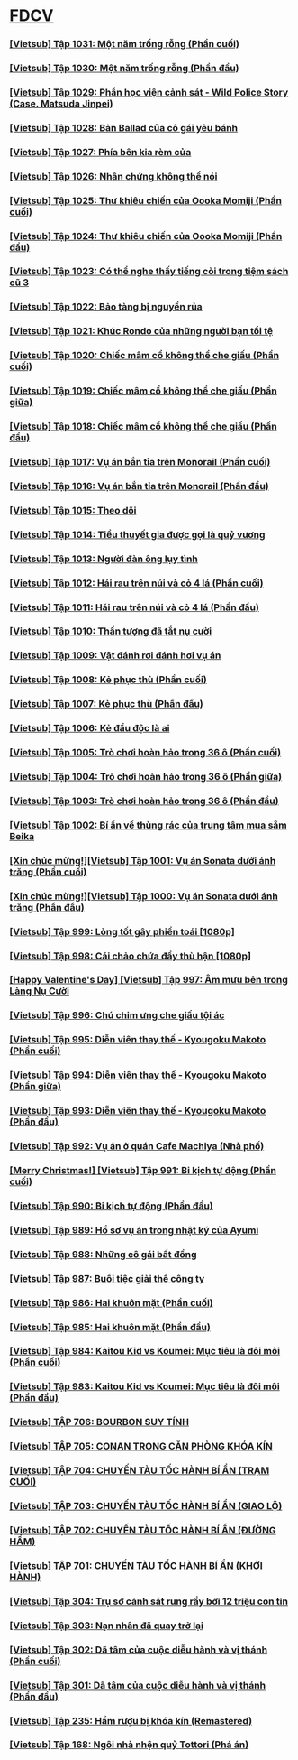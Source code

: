# [FDCV](https://admin1509.github.io/fdcvteam.blogspot.com/)

### [[Vietsub] Tập 1031: Một năm trống rỗng (Phần cuối)](https://admin1509.github.io/embed/fdcv.xyz/getvid/lotus/embed.php/VktxeEszYlJlLzBqYjl6VzhRLzNVTEVFdmtwcFVOYzczeUlBUDdXK2NxclBZa2RMQlFKa1FhejBwY0pTL3ZPaA/)
### [[Vietsub] Tập 1030: Một năm trống rỗng (Phần đầu)](https://admin1509.github.io/embed/fdcv.xyz/watch-ep/177/)
### [[Vietsub] Tập 1029: Phần học viện cảnh sát - Wild Police Story (Case. Matsuda Jinpei)](https://conanvietsub.github.io/ep/1029/)
### [[Vietsub] Tập 1028: Bản Ballad của cô gái yêu bánh](https://conanvietsub.github.io/ep/1028/)
### [[Vietsub] Tập 1027: Phía bên kia rèm cửa](https://conanvietsub.github.io/ep/1027/)
### [[Vietsub] Tập 1026: Nhân chứng không thể nói](https://conanvietsub.github.io/ep/1026/)
### [[Vietsub] Tập 1025: Thư khiêu chiến của Oooka Momiji (Phần cuối)](https://conanvietsub.github.io/ep/1025/)
### [[Vietsub] Tập 1024: Thư khiêu chiến của Oooka Momiji (Phần đầu)](https://admin1509.github.io/fdcvteam.blogspot.com/2021/11/vietsub-tap-1024-thu-khieu-chien-cua.html/)
### [[Vietsub] Tập 1023: Có thể nghe thấy tiếng còi trong tiệm sách cũ 3](https://admin1509.github.io/fdcvteam.blogspot.com/2021/10/vietsub-tap-1023-co-nghe-thay-tieng-coi.html/)
### [[Vietsub] Tập 1022: Bảo tàng bị nguyền rủa](https://admin1509.github.io/fdcvteam.blogspot.com/2021/10/vietsub-tap-1022-bao-tang-bi-nguyen-rua.html/)
### [[Vietsub] Tập 1021: Khúc Rondo của những người bạn tồi tệ](https://admin1509.github.io/fdcvteam.blogspot.com/2021/10/vietsub-tap-1021-khuc-rondo-cua-nhung.html/)
### [[Vietsub] Tập 1020: Chiếc mâm cổ không thể che giấu (Phần cuối)](https://admin1509.github.io/fdcvteam.blogspot.com/2021/09/vietsub-tap-1020-chiec-mam-co-khong-che.html/)
### [[Vietsub] Tập 1019: Chiếc mâm cổ không thể che giấu (Phần giữa)](https://admin1509.github.io/fdcvteam.blogspot.com/2021/09/vietsub-tap-1019-chiec-mam-co-khong-che.html/)
### [[Vietsub] Tập 1018: Chiếc mâm cổ không thể che giấu (Phần đầu)](https://admin1509.github.io/fdcvteam.blogspot.com/2021/09/vietsub-tap-1018-chiec-mam-co-khong-che.html/)
### [[Vietsub] Tập 1017: Vụ án bắn tỉa trên Monorail (Phần cuối)](https://admin1509.github.io/fdcvteam.blogspot.com/2021/09/vietsub-tap-1017-vu-ban-tia-tren.html/)
### [[Vietsub] Tập 1016: Vụ án bắn tỉa trên Monorail (Phần đầu)](https://admin1509.github.io/fdcvteam.blogspot.com/2021/08/vietsub-tap-1016-vu-ban-tia-tren.html/)
### [[Vietsub] Tập 1015: Theo dõi](https://admin1509.github.io/fdcvteam.blogspot.com/2021/08/vietsub-tap-1015-theo-doi.html/)
### [[Vietsub] Tập 1014: Tiểu thuyết gia được gọi là quỷ vương](https://admin1509.github.io/fdcvteam.blogspot.com/2021/08/vietsub-tap-1014-tieu-thuyet-gia-uoc.html/)
### [[Vietsub] Tập 1013: Người đàn ông lụy tình](https://admin1509.github.io/fdcvteam.blogspot.com/2021/07/vietsub-tap-1013-nguoi-ong-luy-tinh.html/)
### [[Vietsub] Tập 1012: Hái rau trên núi và cỏ 4 lá (Phần cuối)](https://admin1509.github.io/fdcvteam.blogspot.com/2021/07/vietsub-tap-1012-hai-rau-tren-nui-va-co.html/)
### [[Vietsub] Tập 1011: Hái rau trên núi và cỏ 4 lá (Phần đầu)](https://admin1509.github.io/fdcvteam.blogspot.com/2021/07/vietsub-tap-1011-hai-rau-tren-nui-va-co.html/)
### [[Vietsub] Tập 1010: Thần tượng đã tắt nụ cười](https://admin1509.github.io/fdcvteam.blogspot.com/2021/06/vietsub-tap-1010-than-tuong-tat-nu-cuoi.html/)
### [[Vietsub] Tập 1009: Vật đánh rơi đánh hơi vụ án](https://admin1509.github.io/fdcvteam.blogspot.com/2021/06/vietsub-tap-1009-vat-anh-roi-anh-hoi-vu.html/)
### [[Vietsub] Tập 1008: Kẻ phục thù (Phần cuối)](https://admin1509.github.io/fdcvteam.blogspot.com/2021/06/vietsub-tap-1008-ke-phuc-thu-phan-cuoi.html/)
### [[Vietsub] Tập 1007: Kẻ phục thù (Phần đầu)](https://admin1509.github.io/fdcvteam.blogspot.com/2021/06/vietsub-tap-1007-ke-phuc-thu.html/)
### [[Vietsub] Tập 1006: Kẻ đầu độc là ai](https://admin1509.github.io/fdcvteam.blogspot.com/2021/05/vietsub-tap-1006-ke-au-oc-la-ai.html/)
### [[Vietsub] Tập 1005: Trò chơi hoàn hảo trong 36 ô (Phần cuối)](https://admin1509.github.io/fdcvteam.blogspot.com/2021/05/vietsub-tap-1005-tro-choi-hoan-hao.html/)
### [[Vietsub] Tập 1004: Trò chơi hoàn hảo trong 36 ô (Phần giữa)](https://admin1509.github.io/fdcvteam.blogspot.com/2021/05/vietsub-tap-1004-tro-choi-hoan-hao.html/)
### [[Vietsub] Tập 1003: Trò chơi hoàn hảo trong 36 ô (Phần đầu)](https://admin1509.github.io/fdcvteam.blogspot.com/2021/05/vietsub-tap-1003-tro-choi-hoan-hao.html/)
### [[Vietsub] Tập 1002: Bí ẩn về thùng rác của trung tâm mua sắm Beika](https://admin1509.github.io/fdcvteam.blogspot.com/2021/05/vietsub-tap-1002-bi-ve-thung-rac-cua.html/)
### [[Xin chúc mừng!][Vietsub] Tập 1001: Vụ án Sonata dưới ánh trăng (Phần cuối)](https://admin1509.github.io/fdcvteam.blogspot.com/2021/03/xin-chuc-mungvietsub-tap-1001-vu-sonata.html/)
### [[Xin chúc mừng!][Vietsub] Tập 1000: Vụ án Sonata dưới ánh trăng (Phần đầu)](https://admin1509.github.io/fdcvteam.blogspot.com/2021/03/xin-chuc-mungvietsub-tap-1000-vu-sonata.html/)
### [[Vietsub] Tập 999: Lòng tốt gây phiền toái [1080p]](https://admin1509.github.io/fdcvteam.blogspot.com/2021/02/vietsub-tap-999-long-tot-gay-phien-toai.html/)
### [[Vietsub] Tập 998: Cái chảo chứa đầy thù hận [1080p]](https://admin1509.github.io/fdcvteam.blogspot.com/2021/02/vietsub-tap-998-cai-chao-chua-ay-thu.html/)
### [[Happy Valentine's Day] [Vietsub] Tập 997: Âm mưu bên trong Làng Nụ Cười](https://admin1509.github.io/fdcvteam.blogspot.com/2021/02/happy-valentines-day-vietsub-tap-997-am.html/)
### [[Vietsub] Tập 996: Chú chim ưng che giấu tội ác](https://admin1509.github.io/fdcvteam.blogspot.com/2021/01/vietsub-tap-996-chu-chim-ung-che-giau.html/)
### [[Vietsub] Tập 995: Diễn viên thay thế - Kyougoku Makoto (Phần cuối)](https://admin1509.github.io/fdcvteam.blogspot.com/2021/01/vietsub-tap-995-dien-vien-thay-kyougoku.html)
### [[Vietsub] Tập 994: Diễn viên thay thế - Kyougoku Makoto (Phần giữa)](https://admin1509.github.io/fdcvteam.blogspot.com/2021/01/vietsub-tap-994-dien-vien-thay-kyougoku.html)
### [[Vietsub] Tập 993: Diễn viên thay thế - Kyougoku Makoto (Phần đầu)](https://admin1509.github.io/fdcvteam.blogspot.com/2021/01/vietsub-tap-993-dien-vien-thay-kyougoku.html)
### [[Vietsub] Tập 992: Vụ án ở quán Cafe Machiya (Nhà phố)](https://admin1509.github.io/fdcvteam.blogspot.com/2020/12/vietsub-tap-992-vu-o-quan-cafe-machiya.html)
### [[Merry Christmas!] [Vietsub] Tập 991: Bi kịch tự động (Phần cuối)](https://admin1509.github.io/fdcvteam.blogspot.com/2020/12/vietsub-tap-991-bi-kich-tu-ong-phan.html)
### [[Vietsub] Tập 990: Bi kịch tự động (Phần đầu)](https://admin1509.github.io/fdcvteam.blogspot.com/2020/12/vietsub-tap-990-bi-kich-tu-ong-1080p.html)
### [[Vietsub] Tập 989: Hồ sơ vụ án trong nhật ký của Ayumi](https://admin1509.github.io/fdcvteam.blogspot.com/2020/12/vietsub-tap-989-ho-so-vu-trong-nhat-ky.html)
### [[Vietsub] Tập 988: Những cô gái bất đồng](https://admin1509.github.io/fdcvteam.blogspot.com/2020/11/vietsub-tap-988-nhung-co-gai-bat-ong.html)
### [[Vietsub] Tập 987: Buổi tiệc giải thể công ty](https://admin1509.github.io/fdcvteam.blogspot.com/2020/11/vietsub-tap-987-buoi-tiec-giai-cong-ty.html)
### [[Vietsub] Tập 986: Hai khuôn mặt (Phần cuối)](https://admin1509.github.io/fdcvteam.blogspot.com/2020/11/vietsub-tap-986-hai-khuon-mat-phan-cuoi.html)
### [[Vietsub] Tập 985: Hai khuôn mặt (Phần đầu)](https://admin1509.github.io/fdcvteam.blogspot.com/2020/10/vietsub-tap-985-hai-khuon-mat-phan-au.html)
### [[Vietsub] Tập 984: Kaitou Kid vs Koumei: Mục tiêu là đôi môi (Phần cuối)](https://admin1509.github.io/fdcvteam.blogspot.com/fdcv.xyz/view/145)
### [[Vietsub] Tập 983: Kaitou Kid vs Koumei: Mục tiêu là đôi môi (Phần đầu)](https://admin1509.github.io/fdcvteam.blogspot.com/fdcv.xyz/view/146)
### [[Vietsub] TẬP 706: BOURBON SUY TÍNH](https://admin1509.github.io/fdcvteam.blogspot.com/conan-ep-706)
### [[Vietsub] TẬP 705: CONAN TRONG CĂN PHÒNG KHÓA KÍN](https://admin1509.github.io/fdcvteam.blogspot.com/conan-ep-705)
### [[Vietsub] TẬP 704: CHUYẾN TÀU TỐC HÀNH BÍ ẨN (TRẠM CUỐI)](https://admin1509.github.io/fdcvteam.blogspot.com/conan-ep-704)
### [[Vietsub] TẬP 703: CHUYẾN TÀU TỐC HÀNH BÍ ẨN (GIAO LỘ)](https://admin1509.github.io/fdcvteam.blogspot.com/conan-ep-703)
### [[Vietsub] TẬP 702: CHUYẾN TÀU TỐC HÀNH BÍ ẨN (ĐƯỜNG HẦM)](https://admin1509.github.io/fdcvteam.blogspot.com/conan-ep-702)
### [[Vietsub] TẬP 701: CHUYẾN TÀU TỐC HÀNH BÍ ẨN (KHỞI HÀNH)](https://admin1509.github.io/fdcvteam.blogspot.com/conan-ep-701)
### [[Vietsub] Tập 304: Trụ sở cảnh sát rung rẩy bởi 12 triệu con tin](https://admin1509.github.io/fdcvteam.blogspot.com/conan-ep-304/)
### [[Vietsub] Tập 303: Nạn nhân đã quay trở lại](https://admin1509.github.io/fdcvteam.blogspot.com/conan-ep-303/)
### [[Vietsub] Tập 302: Dã tâm của cuộc diễu hành và vị thánh (Phần cuối)](https://admin1509.github.io/fdcvteam.blogspot.com/conan-ep-302/)
### [[Vietsub] Tập 301: Dã tâm của cuộc diễu hành và vị thánh (Phần đầu)](https://admin1509.github.io/fdcvteam.blogspot.com/conan-ep-301/)
### [[Vietsub] Tập 235: Hầm rượu bị khóa kín (Remastered)](https://admin1509.github.io/fdcvteam.blogspot.com/conan-ep-235/)
### [[Vietsub] Tập 168: Ngôi nhà nhện quỷ Tottori (Phá án)](https://admin1509.github.io/fdcvteam.blogspot.com/conan-ep-168/)
